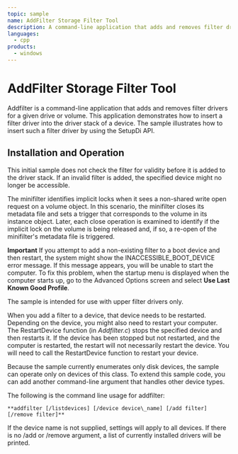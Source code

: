 ```yaml
---
topic: sample
name: AddFilter Storage Filter Tool
description: A command-line application that adds and removes filter drivers for a given drive or volume.
languages:
  - cpp
products:
  - windows
---
```


<!---
    name: AddFilter Storage Filter Tool
    platform: Application
    language: cpp
    category: Storage
    description: A command-line application that adds and removes filter drivers for a given drive or volume.
    samplefwlink: http://go.microsoft.com/fwlink/p/?LinkId=617980
--->

# AddFilter Storage Filter Tool

Addfilter is a command-line application that adds and removes filter drivers for a given drive or volume. This application demonstrates how to insert a filter driver into the driver stack of a device. The sample illustrates how to insert such a filter driver by using the SetupDi API.

## Installation and Operation

This initial sample does not check the filter for validity before it is added to the driver stack. If an invalid filter is added, the specified device might no longer be accessible.

The minifilter identifies implicit locks when it sees a non-shared write open request on a volume object. In this scenario, the minifilter closes its metadata file and sets a trigger that corresponds to the volume in its instance object. Later, each close operation is examined to identify if the implicit lock on the volume is being released and, if so, a re-open of the minifilter's metadata file is triggered.

**Important** If you attempt to add a non-existing filter to a boot device and then restart, the system might show the INACCESSIBLE\_BOOT\_DEVICE error message. If this message appears, you will be unable to start the computer. To fix this problem, when the startup menu is displayed when the computer starts up, go to the Advanced Options screen and select **Use Last Known Good Profile**.

The sample is intended for use with upper filter drivers only.

When you add a filter to a device, that device needs to be restarted. Depending on the device, you might also need to restart your computer. The RestartDevice function (in *Addfilter.c*) stops the specified device and then restarts it. If the device has been stopped but not restarted, and the computer is restarted, the restart will not necessarily restart the device. You will need to call the RestartDevice function to restart your device.

Because the sample currently enumerates only disk devices, the sample can operate only on devices of this class. To extend this sample code, you can add another command-line argument that handles other device types.

The following is the command line usage for addfilter:

    **addfilter [/listdevices] [/device device\_name] [/add filter] [/remove filter]**

If the device name is not supplied, settings will apply to all devices. If there is no /add or /remove argument, a list of currently installed drivers will be printed.
